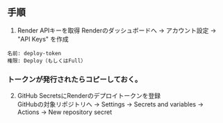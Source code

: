 ## 手順
1. Render APIキーを取得
Renderのダッシュボードへ → アカウント設定 → "API Keys" を作成
```
名前: deploy-token
権限: Deploy（もしくはFull）
```
###  トークンが発行されたらコピーしておく。

2. GitHub SecretsにRenderのデプロイトークンを登録<br>
GitHubの対象リポジトリへ → Settings → Secrets and variables → Actions → New repository secret
